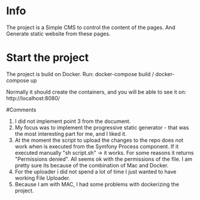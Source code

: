 # Info
The project is a Simple CMS to control the content of the pages. And Generate static website from these pages.

# Start the project
The project is build on Docker.
Run: docker-compose build / docker-compose up

Normally it should create the containers, and you will be able to see it on: http://localhost:8080/

#Comments
1. I did not implement point 3 from the document.
2. My focus was to implement the progressive static generator - that was the most interesting part for me, and I liked it.
3. At the moment the script to upload the changes to the repo does not work when is executed from the Symfony Process component. If it executed manually "sh script.sh" -> it works. For some reasons it returns "Permissions denied". All seems ok with the permissions of the file. I am pretty sure its because of the combination of Mac and Docker.
4. For the uploader i did not spend a lot of time I just wanted to have working File Uploader.
5. Because I am with MAC, I had some problems with dockerizing the project.